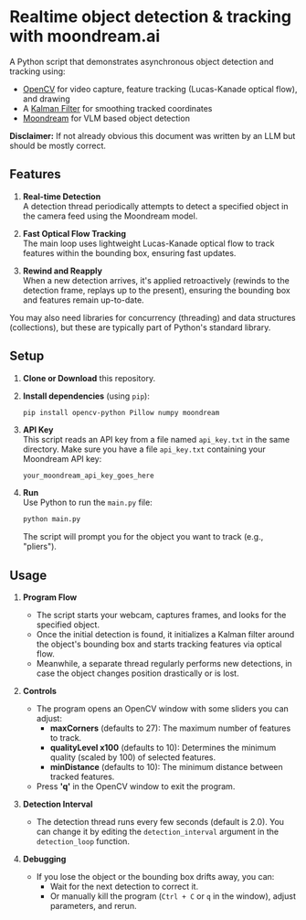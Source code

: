 # Realtime object detection & tracking with moondream.ai

A Python script that demonstrates asynchronous object detection and tracking using:
- [OpenCV](https://opencv.org/) for video capture, feature tracking (Lucas-Kanade optical flow), and drawing
- A [Kalman Filter](https://en.wikipedia.org/wiki/Kalman_filter) for smoothing tracked coordinates
- [Moondream](https://moondream.ai/) for VLM based object detection

<b>Disclaimer:</b> If not already obvious this document was written by an LLM but should be mostly correct.  

## Features

1. **Real-time Detection**  
   A detection thread periodically attempts to detect a specified object in the camera feed using the Moondream model.

2. **Fast Optical Flow Tracking**  
   The main loop uses lightweight Lucas-Kanade optical flow to track features within the bounding box, ensuring fast updates.

3. **Rewind and Reapply**  
   When a new detection arrives, it's applied retroactively (rewinds to the detection frame, replays up to the present), ensuring the bounding box and features remain up-to-date.

You may also need libraries for concurrency (threading) and data structures (collections), but these are typically part of Python's standard library.

## Setup

1. **Clone or Download** this repository.  
2. **Install dependencies** (using `pip`):

   ```bash
   pip install opencv-python Pillow numpy moondream
   ```

3. **API Key**  
   This script reads an API key from a file named `api_key.txt` in the same directory. Make sure you have a file `api_key.txt` containing your Moondream API key:
   
   ```
   your_moondream_api_key_goes_here
   ```

4. **Run**  
   Use Python to run the `main.py` file:
   ```bash
   python main.py
   ```
   The script will prompt you for the object you want to track (e.g., "pliers").

## Usage

1. **Program Flow**  
   - The script starts your webcam, captures frames, and looks for the specified object.  
   - Once the initial detection is found, it initializes a Kalman filter around the object's bounding box and starts tracking features via optical flow.
   - Meanwhile, a separate thread regularly performs new detections, in case the object changes position drastically or is lost.

2. **Controls**  
   - The program opens an OpenCV window with some sliders you can adjust:
     - **maxCorners** (defaults to 27): The maximum number of features to track.  
     - **qualityLevel x100** (defaults to 10): Determines the minimum quality (scaled by 100) of selected features.  
     - **minDistance** (defaults to 10): The minimum distance between tracked features.  
   - Press **'q'** in the OpenCV window to exit the program.

3. **Detection Interval**  
   - The detection thread runs every few seconds (default is 2.0). You can change it by editing the `detection_interval` argument in the `detection_loop` function.

4. **Debugging**  
   - If you lose the object or the bounding box drifts away, you can:
     - Wait for the next detection to correct it.
     - Or manually kill the program (`Ctrl + C` or `q` in the window), adjust parameters, and rerun.
